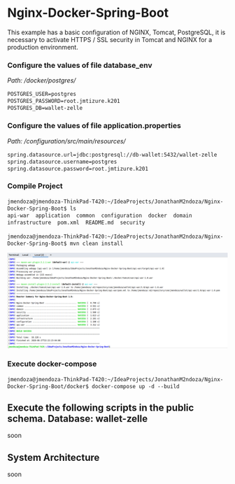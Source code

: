 # Nginx-Docker-Spring-Boot

This example has a basic configuration of NGINX, Tomcat, PostgreSQL, it is necessary to activate HTTPS / SSL security in Tomcat and NGINX for a production environment.

### Configure the values of file database_env 

*Path: /docker/postgres/*

```shell
POSTGRES_USER=postgres
POSTGRES_PASSWORD=root.jmtizure.k201
POSTGRES_DB=wallet-zelle
```

### Configure the values of file application.properties 

*Path: /configuration/src/main/resources/*

```shell
spring.datasource.url=jdbc:postgresql://db-wallet:5432/wallet-zelle
spring.datasource.username=postgres
spring.datasource.password=root.jmtizure.k201
```
### Compile Project

```shell
jmendoza@jmendoza-ThinkPad-T420:~/IdeaProjects/JonathanM2ndoza/Nginx-Docker-Spring-Boot$ ls
api-war  application  common  configuration  docker  domain  infrastructure  pom.xml  README.md  security

jmendoza@jmendoza-ThinkPad-T420:~/IdeaProjects/JonathanM2ndoza/Nginx-Docker-Spring-Boot$ mvn clean install
```

![Screenshot](prtsc/Deploy-Wallet-1.png)

### Execute docker-compose 

```shell
jmendoza@jmendoza-ThinkPad-T420:~/IdeaProjects/JonathanM2ndoza/Nginx-Docker-Spring-Boot/docker$ docker-compose up -d --build
```

## Execute the following scripts in the public schema. Database: wallet-zelle

soon

## System Architecture

soon
